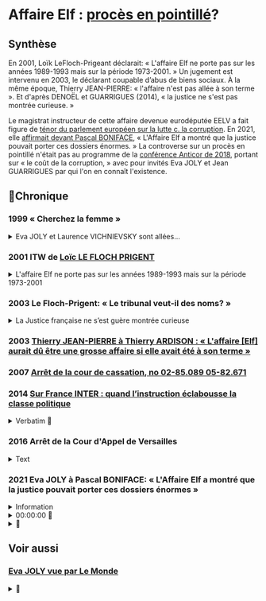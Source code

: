 # Affaire Elf : [procès en pointillé](./corruption.md#japparences)?

## Synthèse

En 2001, Loïk LeFloch-Prigeant déclarait: « L'affaire Elf ne porte pas sur les années 1989-1993 mais sur la période 1973-2001. » Un jugement est intervenu en 2003, le déclarant coupable d’abus de biens sociaux. <!-- à laquelle a succédé la société Total Lubrifiants, à hauteur de 95 000 000 FF, soit 14 482 656 euros. Sur les intérêts civils, M. X a été condamné solidairement avec plusieurs autres personnes à payer à la société Total Lubrifiants la somme principale de 13 795 541 euros, outre intérêts au taux légal, capitalisation des intérêts et indemnités de procédure.--> À la même époque,  Thierry JEAN-PIERRE:  « l'affaire n'est pas allée à son terme ». Et d'après DENOËL et GUARRIGUES (2014), « la justice ne s'est pas montrée curieuse. »

Le magistrat instructeur de cette affaire devenue eurodéputée EELV a fait figure de [ténor du parlement européen sur la lutte c. la corruption](https://www.icrict.com/icrict-in-thenews/2019/5/21/fighting-for-a-europe-of-tax-justice). En 2021, elle [affirmait devant Pascal BONIFACE](https://blogs.mediapart.fr/pascalboniface/blog/210421/clm-s432-eva-joly-le-long-combat-contre-la-corruption)<!-- FAIRE: remplacer lorsqu'il sera prêt, par boniface-joly.md -->,  « L'Affaire Elf a montré que la justice pouvait porter ces dossiers énormes. » La controverse sur un procès en pointillé n'était pas au programme de la [conférence Anticor de 2018](anticor92joly.md), portant sur « le coût de la corruption, » avec pour invités Eva JOLY et Jean GUARRIGUES par qui l'on en connaît l'existence. 

## 📜Chronique
### 1999 « Cherchez la femme »

<details><summary>Eva JOLY et Laurence VICHNIEVSKY sont allées...</summary>

Tiré de [Impunités de Vincent LE COQ](./robenoire.md#vlcj2v)

>    Eva JOLY et Laurence VICHNIEVSKY sont allées personnellement chercher, sous
>    de fausses identités, Alfred SIRVEN jusqu’en Afrique du Sud, où il n’était pas,
>    tout en négligeant la piste de sa compagne, VILMA, son ancienne gouvernante.
>    Cherchez la femme est, paraît-il, le b-a ba du métier d’enquêteur. Les pieds
>    nickelés étaient trois. En plus c’étaient des garçons, donc cela n’a rien à voir.
>    Le Monde du 5 janvier 1999 ayant révélé que « l’homme-clé de l’affaire Elf
>    n’est recherché à l’étranger que depuis un mois » en raison d’une mauvaise
>    gestion des mandats d’arrêt internationaux, Eva JOLY
</details>

### 2001 ITW de [Loïc LE FLOCH PRIGENT](https://www.challenges.fr/entreprise/l-affaire-elf-en-resume_388898)

<details><summary>L'affaire Elf ne porte pas sur les années 1989-1993 mais sur la période 1973-2001</summary>

> En créant Elf à côté de Total, les gaullistes voulaient un véritable bras séculier d'État, en particulier en Afrique (...). 
> Une sorte d'officine de renseignements dans les pays pétroliers. Sous la présidence de François Mitterrand, le système est resté managé par André TARALLO (P-DG d'Elf Gabon), en liaison avec les milieux gaullistes (...). Les deux têtes de pont étaient Jacques CHIRAC et Charles PASQUA (...). <!-- L'argent du pétrole est là, il y en a pour tout le monde. (...)
Un grand nombre de personnes au sein de l'État étaient parfaitement au courant des sommes en jeu et des dangers de cette procédure. Tous les présidents de la République, tous les secrétaires généraux étaient informés des montants et des pays destinataires. Les ministres des Finances étaient également au courant des détails les plus importants. --> 
> Au final, pour chaque opération, une quarantaine de personnes savaient tout, et en temps réel (...). Sur ce sujet, pas un homme politique, pas un, ne peut jouer les Saint-Just. Ça suffit. (...)
> L'affaire Elf ne porte pas sur les années 1989-1993 mais sur la période 1973-2001. On ne peut réellement le comprendre qu'à la lumière des relations complexes entre la société pétrolière, le pouvoir politique en place et les différents États concernés. 
> Complexité réelle, mais dont la finalité est simple en ce qui concerne le continent africain : 
> Elf fut et reste une pièce essentielle du dispositif néo-colonial mis en place par Paris, 
> quelques années après les indépendances, 
> afin de maintenir sa tutelle économique et politique sur les pays de son ancien pré carré formellement émancipés. 
> Les "soleils des indépendances", pour reprendre le titre de l'écrivain africain Ahmadou KOURAMA, étaient par avance brouillés.
</details>

### 2003 Le Floch-Prigent: « Le tribunal veut-il des noms? »

<details><summary>La Justice française ne s’est guère montrée curieuse</summary>

Tiré de [DENOËL et GUARRIGUES, 2014](./robenoire.md#secreteVe)

>    La Justice française ne s’est guère montrée curieuse. « Le tribunal
>    veut-il des noms ? » lançait en 2003 Le Floch-Prigent à la barre du
>    tribunal correctionnel. « Nous n’entendons pas aller au-delà », brise
>    alors son président. La piste africaine ? « Tout sauf l’Afrique, ricane
>    alors Alfred SIRVEN. Mon Dieu, qu’est-ce qu’ils ont protégé et
>    protègent encore ! » Il vise particulièrement PHILIPPE JAFFRÉ, partie
>    civile dans l’affaire Elf, et la juge d’instruction Eva JOLY, initialement
>    en charge du dossier, en vue de circonscrire l’incendie à une affaire
>    Le Floch-SIRVEN. Faute de pouvoir ou vouloir en dire plus, les deux héros
>    malheureux ont été condamnés pour le tout à titre personnel. Outre
>    des peines de prison ferme, 250 millions d’euros de dommages et
>    intérêts à verser sur leurs propres deniers. « Il est peut-être possible
>    que ces comptes occultes aient servi à financer des hommes ou des
>    partis politiques, français ou étrangers, énonce le jugement. Mais le
>    tribunal, qui juge sur des éléments de preuve tangible, ne peut se
>    contenter de seules allégations. » L’important patrimoine personnel
>    accumulé par le trio Le Floch-SIRVEN-TARALLO, 100 millions de francs
>    chacun, suffit à la Justice pour dénoncer leur prévarication.
</details>

### 2003 [Thierry JEAN-PIERRE à Thierry ARDISON : « L'affaire [Elf] aurait dû être une grosse affaire si elle avait été à son terme »](https://www.ina.fr/video/I09006953)

### 2007 [Arrêt de la cour de cassation, no 02-85.089 05-82.671](https://www.legifrance.gouv.fr/juri/id/JURITEXT000017927432/)

### 2014 [Sur France INTER : quand l’instruction éclabousse la classe politique](https://www.franceinter.fr/emissions/affaires-sensibles/affaires-sensibles-29-octobre-2019)

<details><summary>Verbatim 🚧 </summary>

Alfred SIRVEN ex n° 2 d'Elf- la méthode: celui par qui passe les transactions ofcultes. 

25:00

Eva JOLY, mandat d'arrêt international. 18 mois pour que le signalement parvienne à Interpol via la direction centrale de la PJ. À ce moment là, Alfred SIRVEN est très loin.

André TARALLO. Lorsqu'elle le convoque en 1997, Eva JOLY souhaite le mettre en examen. Sa hiérarchie lui faire comprendre ... Procureur Jean-Claude MARIN: « Si Tarallo n'est pas libéré, Elf-Gabon sera nationalisé. »

[intermission]

29:00

Volet DUMAS devant le tribunal correctionnel en 2001; présent sa démission du Conseil constitutionnel. Avocat de DEVIERS-JONCOURT: Elf sert de leurre à l'affaire des frégates. 300 M euros de détournement. 30 des 37 prévenus condamnés. 

</details>

### 2016 Arrêt de la Cour d'Appel de Versailles

<details>
  <summary>Text</summary>

CONTRADICTOIRE

DU 22 SEPTEMBRE 2016

R.G. N° 14/05444

Texte intégral

COUR D’APPEL

DE

VERSAILLES

Code nac : 57A

3e chambre

ARRET N°

CONTRADICTOIRE

DU 22 SEPTEMBRE 2016

R.G. N° 14/05444

AFFAIRE :

Z X

C/

XXX

Décision déférée à la cour : Jugement rendu le 13 Juin 2014 par le Tribunal de Grande Instance de NANTERRE

N° Chambre : 06

N° RG : 12/08317

Expéditions exécutoires

Expéditions

Copies

délivrées le :

à :

Me Martine DUPUIS de la SELARL LEXAVOUE PARIS-VERSAILLES

Me Stéphane CHOUTEAU de l’ASSOCIATION AVOCALYS

RÉPUBLIQUE FRANÇAISE

AU NOM DU PEUPLE FRANÇAIS

LE VINGT DEUX SEPTEMBRE DEUX MILLE SEIZE,

La cour d’appel de Versailles, a rendu l’arrêt suivant dans l’affaire entre :

Monsieur Z X

né le XXX à XXX

de nationalité Française

XXX

XXX

Représentant : Me Martine DUPUIS de la SELARL LEXAVOUE PARIS-VERSAILLES, Postulant, avocat au barreau de VERSAILLES, vestiaire : 625 – N° du dossier 1453773

Représentant : Me PHILIPPE BRUNSWICK, Plaidant, avocat au barreau de PARIS et Me VERSINI-CAMPINCHI, Plaidant, avocat au barreau de PARIS

APPELANT

****************

XXX

N° SIRET : 331 384 701

XXX

XXX

XXX

prise en la personne de ses représentants légaux domiciliés en cette qualité audit siège

Représentant : Me Stéphane CHOUTEAU de l’ASSOCIATION AVOCALYS, Postulant, avocat au barreau de VERSAILLES, vestiaire 620 – N° du dossier 001878

Représentant : Me Laurent MARTINET du PARTNERSHIPS JONES DAY, Plaidant, avocat au barreau de PARIS, vestiaire : J001

INTIMEE

****************

Composition de la cour :

En application des dispositions de l’article 786 du code de procédure civile, l’affaire a été débattue à l’audience publique du 09 Juin 2016 les avocats des parties ne s’y étant pas opposés, devant Madame Françoise BAZET, Conseiller, et Madame Caroline DERNIAUX, Conseiller chargé du rapport.

Ces magistrats ont rendu compte des plaidoiries dans le délibéré de la cour, composée de :

Madame Véronique BOISSELET, Président,

Madame Françoise BAZET, Conseiller,

Madame Caroline DERNIAUX, Conseiller,

Greffier, lors des débats : Madame Maguelone PELLETERET

FAITS ET PROCÉDURE

Par arrêt de la cour d’appel de Paris du 31 mars 2005, confirmant un jugement du tribunal correctionnel de Paris du 12 novembre 2003, M. Z X a été déclaré coupable de complicité de l’abus de biens sociaux commis au préjudice de la Société des Lubrifiants Elf Aquitaine (SLEA), à laquelle a succédé la société Total Lubrifiants, à hauteur de 95 000 000 FF, soit 14 482 656 euros. Sur les intérêts civils, M. X a été condamné solidairement avec plusieurs autres personnes à payer à la société Total Lubrifiants la somme principale de 13 795 541 euros, outre intérêts au taux légal, capitalisation des intérêts et indemnités de procédure.

Le pourvoi formé par M. X à l’encontre de cet arrêt a été rejeté par arrêt de la chambre criminelle de la Cour de Cassation du 31 janvier 2007.

Les faits, tels qu’ils résultent de ces décisions peuvent être résumés comme suit :

La Société des Lubrifiants Elf Aquitaine (SLEA) dont l’activité devait être transférée dans le quartier de la Défense, a conclu, le 13 décembre 1990, pour le prix de 200 000 000 FF, une promesse de vente avec une société Thinet, portant sur les terrains, d’une superficie de 31 962 m2, dont elle était propriétaire sur la commune d’lssy-les-Moulineaux. Après la vente intervenue le 25 juillet 1991 au prix convenu, la société Thinet a revendu, le 31 juillet suivant, à la SEM 92, ce terrain au prix de 295 000 000 FF, réalisant ainsi une plus-value de 95 000 000 FF.

Une partie de cette plus-value a permis de dédommager la société Thinet des commissions occultes qu’elle avait dû verser, entre les 17 décembre 1990 et 15 mars 1991, à des cadres de la SLEA ainsi qu’à des intermédiaires, pour un montant de 59 000 000 FF. La société Thinet éprouvant des difficultés pour honorer financièrement l’engagement qu’elle avait pris de verser ces commissions, avait sollicité la participation de deux promoteurs immobiliers, Z X, dirigeant d’une société Coprim Holding, et B C, dirigeant d’une société Gepa, qui avaient versé, les 26 février, 5 et 25 mars 1991, chacun la somme de 22 000 000 FF, les versements étant justifiés par la cession partielle, le 5 mars 1991, par la société Thinet Cie à la SNC Coprim Développement et Cie, représentée par son gérant, la SNC Coprim et Cie, elle-même représentée par son gérant, M. Z X, de la promesse de vente SLEA/Thinet, cession annulée après la vente à la SEM 92, la société Thinet remboursant, alors, les sommes avancées par les deux prévenus (MM X et C). La résolution de cet acte de cession partielle est intervenue suivant protocole d’accord conclu entre ces mêmes parties le 30 juillet 1991, lequel prévoyait 'la société Thinet s’engage expressément à ce que la société Coprim Développement et Cie ou toute société du groupe Coprim SA qu’elle se substituerait, bénéficie de 40% des droits à construire cédés par l’aménageur, dans le cadre du périmètre de la ZAC… Cette clause est une clause essentielle sans laquelle la société Coprim et Cie n’aurait pas accepté de renoncer au bénéfice de la cession partielle de promesse, ce que reconnaît la société Thinet'.

Ainsi, après réalisation de la vente immobilière entre la société Thinet et Cie et la SEM 92 moyennant paiement du prix de 295 000 000 FF, par acte authentique du 31 juillet 1991, la SEM 92 a conclu un compromis de vente sous conditions suspensives, ayant pour objet les mêmes terrains à bâtir, avec la SNC Coprim Aménagement (achat de 40 %), représentée à l’acte par M. Z X en vertu des pouvoirs qui lui avaient été conférés par son gérant par acte sous seing privé du 18 juillet 1991, la SA Thinet et Cie (achat de 30 %) et la SA Gepa Holding (achat de 30 %).

Par acte sous seing privé du 22 novembre 2011, une transaction est intervenue entre la société Total Lubrifiants et M. Z X, fixant à 4 600 000 euros l’indemnité transactionnelle, forfaitaire et définitive due par M. X à la société Total Lubrifiants au titre de sa contribution personnelle au paiement des dommages et intérêts alloués par arrêt de la cour d’appel de Paris du 31 mars 2005.

Le 23 juillet 2012, M. X a engagé une action devant le tribunal de grande instance de Nanterre à l’encontre de la société Sogéprom Entreprises, venant aux droits et obligations des sociétés Coprim et Cie, Coprim Développement et Cie et Coprim Aménagement afin de la voir condamnée à lui verser la somme de 4 600 000 euros.

Par jugement du 13 juin 2014, le tribunal a débouté M. Z X de toutes ses demandes, l’a condamné aux dépens et au paiement de la somme de 8 000 euros sur le fondement de l’article 700 du code de procédure civile.

Le tribunal a jugé qu’il n’y avait pas de mandat entre un dirigeant et la société ou entre un dirigeant et les associés, et que s’agissant de l’acte signé le 31 juillet 1991 par M. X, mais en vertu d’un pouvoir spécial du gérant de la société Coprim Aménagement, ce contrat n’était pas un instrument du montage global ayant permis l’infraction, le délit ayant été entièrement consommé lors de la vente Thinet – SEM 92. Il a considéré que M. X était responsable personnellement et en dernier lieu des conséquences à l’égard des tiers de la faute qu’il a commise, faute qui lui est propre et qui n’est pas le résultat d’un concours d’action entre lui-même et la société qu’il représentait. Sur la subrogation, il a jugé que lui seul devait supporter la charge définitive de la dette et qu’il ne disposait d’aucune action subrogatoire.

M. X a interjeté appel de cette décision et, aux termes de conclusions du 17 mai 2016, demande à la cour d’infirmer en toutes ses dispositions le jugement entrepris et de :

à titre principal : juger qu’il a agi en qualité de mandataire des sociétés Coprim SA, Coprim & Cie, Coprim Développement SNC et Coprim Aménagements SNC, aux droits desquelles se trouve aujourd’hui Sogeprom Entreprises, et que cette dernière société est tenue des actes accomplis par le mandataire en application des dispositions de l’article 1998 du code civil,

subsidiairement, juger qu’il a agi en qualité de représentant légal des sociétés précitées et notamment de Coprim Développement SNC, aux droits de laquelle se trouve aujourd’hui Sogeprom Entreprises laquelle est civilement responsable des actes accomplis en son nom et pour son compte par son dirigeant mandataire social,

juger en tout état de cause que, par application des articles 1382 et 1983 du code civil, Sogeprom Entreprises est personnellement tenue à la dette contractée envers Total-Elf,

dire qu’il est subrogé dans les droits de Total-Elf à l’égard de Sogeprom Entreprises et en conséquence condamner Sogeprom Entreprises à lui payer la somme de 4.600.000 euros en remboursement des sommes qu’il a été contraint de verser à la société des Lubrifiants Elf Aquitaine, devenue aujourd’hui Total Lubrifiants,

condamner Sogeprom Entreprises à lui payer la somme de 150.000 euros en remboursement des frais qu’il a dû engager pour les besoins de sa défense,

condamner Sogeprom Entreprises au paiement de la somme de 70.000 euros au titre de l’article 700 du code de procédure civile,

condamner Sogeprom Entreprises aux entiers dépens avec recouvrement direct.

Par conclusions du 25 mai 2016, la société Sogeprom Entreprises demande à la cour de :

juger que M. X a abandonné l’ensemble des moyens soulevés devant le tribunal de grande instance de Nanterre et non repris dans ses conclusions en réplique et récapitulatives devant la cour d’appel de céans,

juger que le recours subrogatoire de M. Z X à son encontre, au titre de l’article 1251-3° du code civil, est prescrit et par conséquent, irrecevable,

juger que les demandes de M. Z X à son encontre sont mal fondées,

en conséquence, débouter M. Z X de l’ensemble de ses demandes’ et confirmer en toutes ses dispositions le jugement entrepris,

en tout état de cause, condamner M. Z X à verser la somme de 30.000 euros au titre de l’article 700 du code de procédure civile ainsi qu’aux entiers dépens.

Pour l’exposé des moyens des parties, il est renvoyé à leurs conclusions notifiées aux dates mentionnées ci-dessus, conformément aux dispositions de l’article 455 du code de procédure civile.

L’ordonnance de clôture a été prononcée le 26 mai 2016.

SUR CE,

M. X souligne le bon sens de sa demande dès lors qu’il a agi dans le cadre étroit de ses fonctions et de son mandat, exclusivement dans l’intérêt du groupe Coprim et sans avoir recherché ni obtenu le moindre avantage ou intérêt personnel.

Il reproche au tribunal d’avoir jugé que le dirigeant, qui commet une faute constitutive d’une infraction pénale intentionnelle séparable comme telle de ses fonctions sociales, engage sa responsabilité civile à l’égard des tiers auxquels cette faute a porté préjudice et que la commission d’une telle infraction implique que le dirigeant ait volontairement agi hors et en violation de ses pouvoirs de représentation.

Il fait valoir en effet que l’acte réputé avoir été commis en infraction à la loi pénale est l’acte de la société elle-même et non pas celui de son dirigeant, que l’action récursoire est donc indubitablement ouverte à ce dernier dès lors que la responsabilité pénale des personnes morales n’était pas encore introduite dans notre droit à la date de commission des abus de biens sociaux en cause.

Il observe qu’une société peut parfaitement commettre une infraction sans que pour autant son représentant légal ait agi en dehors et en violation de son pouvoir de représentation.

Il reproche au tribunal d’avoir mal analysé les faits pour en déduire qu’il était artificiel de prétendre que les actes illégaux auraient en définitive bénéficié à la société Coprim. En effet, il rappelle que lorsque Coprim Développement a résilié la cession partielle de la promesse de vente et récupéré les 22 MF, il était prévu que la société Thinet s’engageait à ce que la société Coprim Développement 'ou toute société du groupe Coprim qu’elle se substituerait’ bénéficierait de 40 % des droits à construire cédés par l’aménageur et que cette clause était essentielle et justifiait que Coprim accepte de renoncer au bénéfice de la promesse de vente, en sorte qu’il est inexact de prétendre que la cession de droits à construire du 31 juillet 1991 est indépendante et détachée des opérations antérieures, alors qu’il s’agit d’une même opération non seulement économique, mais juridique.

Il précise agir sur le fondement du mandat, de l’action récursoire et de la subrogation légale.

— Sur le mandat

La société Sogeprom soutient que M. X a abandonné les moyens invoqués sur le fondement du mandat puisqu’il ne peut se contenter de faire référence à ses conclusions devant les premiers juges, l’article 954 du code de procédure civile excluant expressément cette pratique, les prétentions et moyens devant impérativement être repris dans les dernières conclusions.

S’il est exact que M. X a fait référence dans ses dernières écritures aux 24 pages qu’il avait consacrées au mandat dans ses conclusions devant le tribunal de grande instance, il n’en reste pas moins qu’il a cependant réitéré qu’il agissait sur ce fondement et précisé que les règles du droit du mandat et en particulier les dispositions de l’article 1198 du code civil rendent le mandant responsable des actes accomplis pour son compte si le mandat a été exercé conformément au pouvoir donné et si les actes accomplis ont été ratifiés, ce qui est bien le cas en l’espèce, les sociétés du groupe Coprim ne lui ayant jamais fait reproche, avant la présente instance, d’avoir régularisé pour leur compte la conclusion des accords litigieux et en ayant largement profité via l’acquisition de 40% des droits à construire.

Il ne peut donc être allégué qu’aucun moyen n’est développé au soutien de la demande en tant que fondée sur le mandat.

Cependant, l’appelant ne faisant que reprendre devant la cour ses prétentions et partie de ses moyens de première instance, en l’absence d’élément nouveau soumis à son appréciation, la cour estime que les premiers juges, par des motifs pertinents qu’elle approuve, ont fait une exacte appréciation des faits de la cause et du droit des parties.

Il convient en conséquence de confirmer la décision déférée en ce qu’elle a écarté l’existence d’un mandat entre la société Coprim Développement (signataire des accords des 5 mars 1991 et 30 juillet 1991) et M. X.

L’action récursoire

Rappelant que la notion de faute détachable du dirigeant n’est destinée qu’à permettre au tiers victime d’engager sa responsabilité personnelle et est donc étrangère au présent litige, M. X indique que si l’acte est accompli par le dirigeant dans le cadre de ses fonctions, son action récursoire est fondée ; dans ce cas en effet, le dirigeant dont la responsabilité constitue une 'faveur’ instaurée au profit de la victime doit pouvoir recourir contre l’auteur réel du dommage qui est la société.

Pour illustrer son propos M. Y signale que c’est ce qu’enseigne la doctrine en matière de recours entre préposé et commettant.

En toute hypothèse, il appartient à M. X de rapporter la preuve de ce que la société Coprim Développement a elle-même commis une faute à l’origine du préjudice en cause et qui lui permettrait de ne pas supporter les conséquences civiles de l’infraction. Or, il est de principe que la faute pénale intentionnelle du dirigeant constitue ipso facto une faute détachable des fonctions, en sorte que M. X ayant été définitivement jugé coupable de complicité d’abus de biens sociaux au préjudice de la société Elf, il ne peut se retourner contre la société Coprim pour lui faire supporter in fine les conséquences de sa faute, celle-ci, de nature pénale étant par essence contraire à l’intérêt social et ce quel que soit l’avantage qu’a pu en retirer la personne morale, puisqu’il est en l’espèce avéré qu’in fine le groupe Coprim a effectivement tiré avantage des faits commis par M. X pour avoir, grâce à ceux-ci, acquis 40% des droits à construire sur les terrains vendus. Il faut cependant tempérer ce propos en rappelant qu’en tant qu’actionnaire majoritaire du groupe Coprim, M. X a également tiré profit de cette situation via la valorisation de ses actions, laquelle était acquise lorsqu’il les a cédées, même si l’opération immobilière n’était pas achevée.

Si le principe selon lequel la faute pénale intentionnelle du dirigeant est par essence détachable des fonctions a effectivement été dégagé par la jurisprudence dans l’intérêt des tiers victimes de cet agissement, il n’en demeure pas moins que la faute pénale qui implique un usage illicite des biens de la société (consistant en l’espèce à rémunérer des commissions occultes avec le patrimoine de Coprim), est un acte personnel du dirigeant dont il doit seul assumer les conséquences, que ce soit vis-à-vis des tiers ou de la société au nom de laquelle il a cru devoir agir.

Cette solution fait d’ailleurs écho, ainsi que le souligne à raison l’intimée, à la jurisprudence applicable en matière de responsabilité des commettants selon laquelle si le préposé condamné pénalement engage nécessairement sa responsabilité civile envers la victime, il n’a aucun recours ni action en garantie contre son commettant même s’il avait été mis en cause pénalement et civilement, et reste donc seul responsable de ses actes et des conséquences de sa condamnation.

XXX

M. X entend se prévaloir de la subrogation prévue par l’article 1251-3° du code civil.

Aux termes de ce texte, la subrogation a lieu de plein droit au profit de celui qui, étant tenu avec d’autres ou pour d’autres au paiement de la dette, avait intérêt de l’acquitter.

S’il est exact que nonobstant l’absence de responsabilité pénale de la société Coprim Développement à la date des faits d’abus de biens sociaux, la victime de l’abus de biens sociaux aurait sans doute pu mettre en cause sa responsabilité civile au titre de la faute commise par son dirigeant, il n’en demeure pas moins qu’in fine, ainsi qu’il a été dit ci-dessus, entre la société et M X, la charge finale de la dette de dommages-intérêts incombe à ce dernier, seul auteur de la faute pénale ayant causé le préjudice.

Il peut être ajouté de manière surabondante, qu’ainsi que le souligne à raison l’intimée, M. X ne justifie pas dans la présente instance avoir payé la somme qu’il doit à la société Total Lubrifiants, en sorte que les conditions de la subrogation, qui suppose un paiement effectif, ne sont pas remplies.

Il apparaît donc que le jugement doit être confirmé en toutes ses dispositions, les demandes de M. X ne pouvant prospérer, quel que soit leur fondement.

Succombant en appel, M. X sera condamné aux dépens y afférents.

Il n’y a pas lieu, au regard de la somme d’ores et déjà allouée par les premiers juges, d’accorder à la société Sogeprom Entreprises une indemnisation complémentaire au titre de l’article 700 du code de procédure civile en cause d’appel.

PAR CES MOTIFS

La cour, statuant publiquement et contradictoirement,

Confirme en toutes ses dispositions le jugement entrepris,

Y ajoutant :

Condamne M. Z X aux dépens d’appel, lesquels pourront être recouvrés dans les conditions de l’article 699 du code de procédure civile,

Déboute la société Sogeprom Entreprises de sa demande au titre de l’article 700 du code de procédure civile.

— prononcé publiquement par mise à disposition de l’arrêt au greffe de la cour, les parties en ayant été préalablement avisées dans les conditions prévues au deuxième alinéa de l’article 450 du code de procédure civile.

— signé par Madame Véronique BOISSELET, Président et par Madame Lise BESSON, Greffier, auquel la minute de la décision a été remise par le magistrat signataire.

Le Greffier, Le Président,

</details>

### 2021 Eva JOLY à Pascal BONIFACE: « L'Affaire Elf a montré que la justice pouvait porter ces dossiers énormes »
<details><summary>Information</summary>

* [Écouter](https://blogs.mediapart.fr/pascalboniface/blog/210421/clm-s432-eva-joly-le-long-combat-contre-la-corruption)

> Partout, les scandales liés à la corruption continuent de susciter l’indignation et la lutte contre la corruption est plus que jamais un facteur de mobilisation et de révolte dans de nombreux pays. Pour en discuter, [Pascal BONIFACE](https://twitter.com/PascalBoniface) reçoi[t] Eva JOLY, ancienne juge d’instruction spécialisée dans la lutte contre la corruption.
</details>

<details><summary>00:00:00 🚧</summary>

<!--
<div align="right">00:00:00</div>
-->

##### Eva JOLY
On a vu la lutte dans les pays développés s'organiser. Institutions qui étaient obligatoires selon les conventions internationales: ONU 2003, OCDE, ou UE. Peut à peu, structures se sont mises en place. Est-ce que pour autant cette lutte est efficace? La France est un cas de figure intéressant

##### Pascal BONIFACE

Vous avez été une actrice importante pour lutter contre la corruption en France.

##### Eva JOLY

[...] D'une certaine façon l''[enquête sur l']affaire Elf à laquelle vous pensez a été faite par surprise. C'est à dire qu'à l'époque, ceux qui avaient quelque chose à cacher pensaient que la Suisse était un endroit sûr.

##### Pascal BONIFACE

 Peut-être qu'ils pensaient que la justice française n'oserait pas s'attaquer à eux

##### Eva JOLY

 Affaire Elf a montré que la justice pouvait porter ces dossiers énormes (3 mois pour lire dossiers d'un bout à l'autre), Jusqu'à la cour de cassation. 32 personnes condamnées. Évolution depuis: pas beaucoup d'autres dossiers d'importance.

##### Pascal BONIFACE
 La dissuasion a fonctionné?

##### Eva JOLY

 Non, les délinquants sont plus sophistiqués. C'est surtout qu'on a désarmé les institutions. La brigade financière, ou l'office central de la répression de la grande délinquance financière et fiscale. Effectif diminué. Mais surtout, après CAHUZAC, il y a eu un réveil à raison de l'indignation populaire. François HOLLANDE n'a pas eu le choix, il a créé la haute autorité de la transparence de la vie publique (présidé JL Nadal, qui a bien animé cette institution), avec obligation pour la classe politique de déclarer leur conflits d'intérêts, assortis de sanctions. Sur l'impulsion de l'OCDE, le parquet national financier. Éliane Houlette. Cas intéressant: enquête sur Fillon a déclenché un procès d'intention contre le PNF. La classe politique n'accepte pas l'équité devant la justice. C'est pour ça que l'actuel ministre cherche à jeter le discrédit sur l'institution judiciaire. C'est intolérable.

##### Pascal BONIFACE
 Dont il est le garant normalement.

##### Eva JOLY

Comme le président de la RF, pourtant tous les deux oeuvrent à son affaiblissement.

##### Pascal BONIFACE

D'un côté de nouvelles institutions, mais réduction des moyens?

##### Eva JOLY

Oui, il y a une hypocrisie dans tout ça. On sait que l'opinion ne tolère pas la corruption, mais on veut protéger les siens.

</details>

<details><summary>🚧 </summary>

LA SUITE
</details>

## Voir aussi
### [Eva JOLY vue par Le Monde](https://www.duo.uio.no/bitstream/handle/10852/25682/master-lundby.pdf)

<details><summary>🚧 </summary>

Synthèse
</details>


